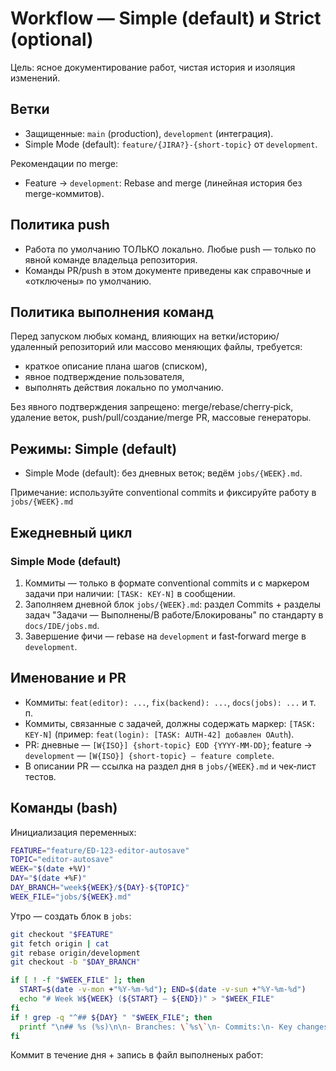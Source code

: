 # Workflow — Simple (default) и Strict (optional)

Цель: ясное документирование работ, чистая история и изоляция изменений.

## Ветки

- Защищенные: `main` (production), `development` (интеграция).
- Simple Mode (default): `feature/{JIRA?}-{short-topic}` от `development`.

Рекомендации по merge:

- Feature → `development`: Rebase and merge (линейная история без merge-коммитов).

## Политика push

- Работа по умолчанию ТОЛЬКО локально. Любые push — только по явной команде владельца репозитория.
- Команды PR/push в этом документе приведены как справочные и «отключены» по умолчанию.

## Политика выполнения команд

Перед запуском любых команд, влияющих на ветки/историю/удаленный репозиторий или массово меняющих файлы, требуется:

- краткое описание плана шагов (списком),
- явное подтверждение пользователя,
- выполнять действия локально по умолчанию.

Без явного подтверждения запрещено: merge/rebase/cherry‑pick, удаление веток, push/pull/создание/merge PR, массовые генераторы.

## Режимы: Simple (default)

- Simple Mode (default): без дневных веток; ведём `jobs/{WEEK}.md`.

Примечание: используйте conventional commits и фиксируйте работу в `jobs/{WEEK}.md`

## Ежедневный цикл

### Simple Mode (default)

1. Коммиты — только в формате conventional commits и с маркером задачи при наличии: `[TASK: KEY-N]` в сообщении.
2. Заполняем дневной блок `jobs/{WEEK}.md`: раздел Commits + разделы задач "Задачи — Выполнены/В работе/Блокированы" по стандарту в `docs/IDE/jobs.md`.
3. Завершение фичи — rebase на `development` и fast‑forward merge в `development`.

## Именование и PR

- Коммиты: `feat(editor): ...`, `fix(backend): ...`, `docs(jobs): ...` и т. п.
- Коммиты, связанные с задачей, должны содержать маркер: `[TASK: KEY-N]` (пример: `feat(login): [TASK: AUTH-42] добавлен OAuth`).
- PR: дневные — `[W{ISO}] {short-topic} EOD {YYYY-MM-DD}`; feature → `development` — `[W{ISO}] {short-topic} — feature complete`.
- В описании PR — ссылка на раздел дня в `jobs/{WEEK}.md` и чек‑лист тестов.

## Команды (bash)

Инициализация переменных:

```bash
FEATURE="feature/ED-123-editor-autosave"
TOPIC="editor-autosave"
WEEK="$(date +%V)"
DAY="$(date +%F)"
DAY_BRANCH="week${WEEK}/${DAY}-${TOPIC}"
WEEK_FILE="jobs/${WEEK}.md"
```

Утро — создать блок в `jobs`:

```bash
git checkout "$FEATURE"
git fetch origin | cat
git rebase origin/development
git checkout -b "$DAY_BRANCH"

if [ ! -f "$WEEK_FILE" ]; then
  START=$(date -v-mon +"%Y-%m-%d"); END=$(date -v-sun +"%Y-%m-%d")
  echo "# Week W${WEEK} (${START} — ${END})" > "$WEEK_FILE"
fi
if ! grep -q "^## ${DAY} " "$WEEK_FILE"; then
  printf "\n## %s (%s)\n\n- Branches: \`%s\`\n- Commits:\n- Key changes:\n- Daily Summary:\n  - Goal: \n  - Done: \n  - Risks/Blockers: \n  - Carry-over: \n" "$DAY" "$(date +%A)" "$DAY_BRANCH" >> "$WEEK_FILE"
fi
```

Коммит в течение дня + запись в файл выполненых работ:
